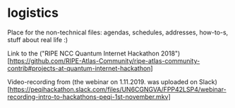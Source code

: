 # logistics
Place for the non-technical files: agendas, schedules, addresses, how-to-s, stuff about real life :) 

Link to the ("RIPE NCC Quantum Internet Hackathon 2018")[https://github.com/RIPE-Atlas-Community/ripe-atlas-community-contrib#projects-at-quantum-internet-hackathon]

Video-recording from (the webinar on 1.11.2019. was uploaded on Slack)[https://peqihackathon.slack.com/files/UN6CGNGVA/FPP42LSP4/webinar-recording-intro-to-hackathons-peqi-1st-november.mkv]
